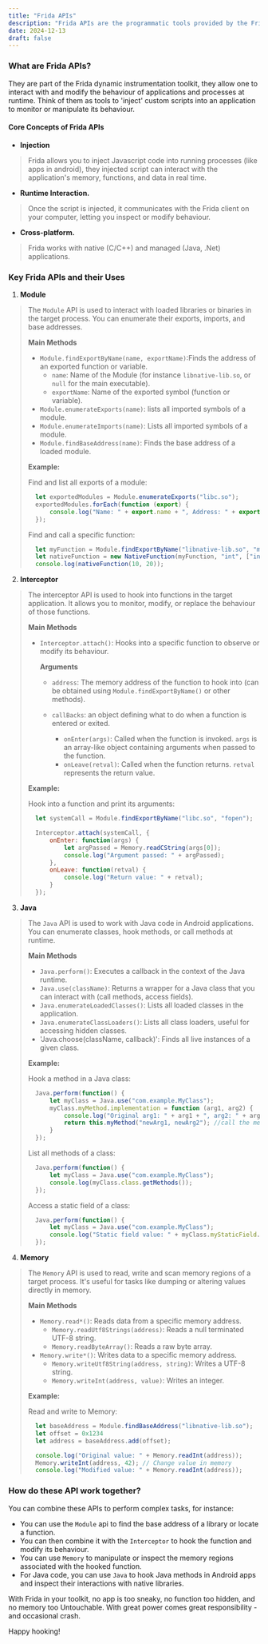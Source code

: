 ```yaml
---
title: "Frida APIs"
description: "Frida APIs are the programmatic tools provided by the Frida framework."
date: 2024-12-13
draft: false
---
```

### What are Frida APIs?
They are part of the Frida dynamic instrumentation toolkit, they allow one to interact with and modify the behaviour of applications and processes at runtime. Think of them as tools to 'inject' custom scripts into an application to monitor or manipulate its behaviour.

#### Core Concepts of Frida APIs
- **Injection**
> Frida allows you to inject Javascript code into running processes (like apps in android), they injected script can interact with the application's memory, functions, and data in real time.
- **Runtime Interaction.**
> Once the script is injected, it communicates with the Frida client on your computer, letting you inspect or modify behaviour.
- **Cross-platform.**
> Frida works with native (C/C++) and managed (Java, .Net) applications.

### Key Frida APIs and their Uses
1. **Module**
> The `Module` API is used to interact with loaded libraries or binaries in the target process. You can enumerate their exports, imports, and base addresses.
> 
>**Main Methods**
> 
> - `Module.findExportByName(name, exportName)`:Finds the address of an exported function or variable.
>   - `name`: Name of the Module (for instance `libnative-lib.so`, or `null` for the main executable).
>   - `exportName`: Name of the exported symbol (function or variable).
> - `Module.enumerateExports(name)`: lists all imported symbols of a module.
> - `Module.enumerateImports(name)`: Lists all imported symbols of a module.
> - `Module.findBaseAddress(name)`: Finds the base address of a loaded module.
>
> **Example:**
> 
> Find and list all exports of a module:
> ```javascript
>   let exportedModules = Module.enumerateExports("libc.so");
>   exportedModules.forEach(function (export) {
>       console.log("Name: " + export.name + ", Address: " + export.address);
>   });
> ``` 
>
> Find and call a specific function:
> ```javascript
>   let myFunction = Module.findExportByName("libnative-lib.so", "myFunction");
>   let nativeFunction = new NativeFunction(myFunction, "int", ["int", "int"]);
>   console.log(nativeFunction(10, 20));
> ``` 
 

2. **Interceptor**
> The interceptor API is used to hook into functions in the target application. It allows you to monitor, modify, or replace the behaviour of those functions.
> 
> **Main Methods**
> 
> - `Interceptor.attach()`: Hooks into a specific function to observe or modify its behaviour.
>
>   **Arguments**
> 
>   - `address`: The memory address of the function to hook into (can be obtained using `Module.findExportByName()` or other methods).
>   
>   - `callBacks`: an object defining what to do when a function is entered or exited.
>     - `onEnter(args)`: Called when the function is invoked. `args` is an array-like object containing arguments when passed to the function.
>     - `onLeave(retval)`: Called when the function returns. `retval` represents the return value.
>
> **Example:**
>
> Hook into a function and print its arguments:
> ```javascript
>   let systemCall = Module.findExportByName("libc.so", "fopen");
> 
>   Interceptor.attach(systemCall, {
>       onEnter: function(args) {
>           let argPassed = Memory.readCString(args[0]);
>           console.log("Argument passed: " + argPassed);
>       },
>       onLeave: function(retval) {
>           console.log("Return value: " + retval);
>       }
>   });
> ``` 
>
3. **Java**
> The `Java` API is used to work with Java code in Android applications. You can enumerate classes, hook methods, or call methods at runtime.
> 
>**Main Methods**
> 
> - `Java.perform()`: Executes a callback in the context of the Java runtime.
> - `Java.use(className)`: Returns a wrapper for a Java class that you can interact with (call methods, access fields).
> - `Java.enumerateLoadedClasses()`: Lists all loaded classes in the application.
> - `Java.enumerateClassLoaders()`: Lists all class loaders, useful for accessing hidden classes.
> - 'Java.choose(className, callback)': Finds all live instances of a given class.
>
> **Example:**
>
> Hook a method in a Java class:
> ```javascript
>   Java.perform(function() {
>       let myClass = Java.use("com.example.MyClass");
>       myClass.myMethod.implementation = function (arg1, arg2) {
>           console.log("Original arg1: " + arg1 + ", arg2: " + arg2);
>           return this.myMethod("newArg1, newArg2"); //call the method with new args
>       }
>   });
> ``` 
>
> List all methods of a class:
> 
> ```javascript
>   Java.perform(function() {
>       let myClass = Java.use("com.example.MyClass");
>       console.log(myClass.class.getMethods());
>   });
> ``` 
> 
> Access a static field of a class:
> 
> ```javascript
>   Java.perform(function() {
>       let myClass = Java.use("com.example.MyClass");
>       console.log("Static field value: " + myClass.myStaticField.value);
>   });
> ``` 
4. **Memory**
> The `Memory` API is used to read, write and scan memory regions of a target process. It's useful for tasks like dumping or altering values directly in memory.
>
> **Main Methods**
> 
> - `Memory.read*()`: Reads data from a specific memory address.
>   - `Memory.readUtf8Strings(address)`: Reads a null terminated UTF-8 string.
>   - `Memory.readByteArray()`: Reads a raw byte array.
> - `Memory.write*()`: Writes data to  a specific memory address.
>   - `Memory.writeUtf8String(address, string)`: Writes a UTF-8 string.
>   - `Memory.writeInt(address, value)`: Writes an integer.
>
> **Example:**
>
> Read and write to Memory:
> ```javascript
>   let baseAddress = Module.findBaseAddress("libnative-lib.so");
>   let offset = 0x1234
>   let address = baseAddress.add(offset);
> 
>   console.log("Original value: " + Memory.readInt(address));
>   Memory.writeInt(address, 42); // Change value in memory
>   console.log("Modified value: " + Memory.readInt(address));
> ``` 
>

### How do these API work together?
You can combine these APIs to perform complex tasks, for instance:
- You can use the `Module` api to find the base address of a library or locate a function.
- You can then combine it with the `Interceptor` to hook the function and modify its behaviour.
- You can use `Memory` to manipulate or inspect the memory regions associated with the hooked function.
- For Java code, you can use `Java` to hook Java methods in Android apps and inspect their interactions with native libraries.

With Frida in your toolkit, no app is too sneaky, no function too hidden, and no memory too Untouchable. With great power comes great responsibility - and occasional crash.

Happy hooking!